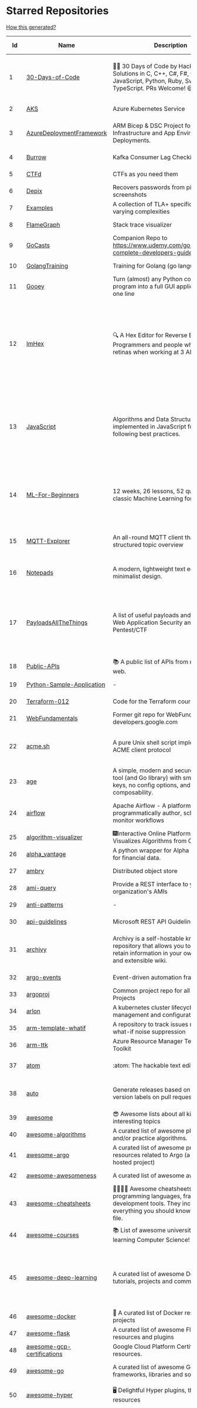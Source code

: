 # Starred Repositories  
[How this generated?](../master/USAGE.md)  
  
| Id 			| Name			| Description | Star Counts | Topics/Tags   | Last Updated 	|  
| ----------- | ----------- 	| ----------- | ----------- | ----------- 	| -----------   |  
|1|[30-Days-of-Code](https://github.com/xeoneux/30-Days-of-Code.git)|👨‍💻 30 Days of Code by HackerRank Solutions in C, C++, C#, F#, Go, Java, JavaScript, Python, Ruby, Swift & TypeScript. PRs Welcome! 😄|781|hackerrank, java, swift, python, csharp, fsharp, cplusplus, solutions, 30, days, of, code, typescript, go, ruby, kotlin, javascript, c|17-8-2022|  
|2|[AKS](https://github.com/Azure/AKS.git)|Azure Kubernetes Service|1628||23-11-2022|  
|3|[AzureDeploymentFramework](https://github.com/brwilkinson/AzureDeploymentFramework.git)|ARM Bicep & DSC Project for Azure Infrastructure and App Environment Deployments.|82|bicep, powershell, arm-templates, desiredstateconfiguration, azure|12-9-2022|  
|4|[Burrow](https://github.com/linkedin/Burrow.git)|Kafka Consumer Lag Checking|3373||25-9-2022|  
|5|[CTFd](https://github.com/CTFd/CTFd.git)|CTFs as you need them|4330|ctf, security, education, flask, ctfd||  
|6|[Depix](https://github.com/beurtschipper/Depix.git)|Recovers passwords from pixelized screenshots|22968||16-6-2022|  
|7|[Examples](https://github.com/tlaplus/Examples.git)|A collection of TLA+ specifications of varying complexities|988||16-11-2022|  
|8|[FlameGraph](https://github.com/brendangregg/FlameGraph.git)|Stack trace visualizer|13921||18-9-2022|  
|9|[GoCasts](https://github.com/StephenGrider/GoCasts.git)|Companion Repo to https://www.udemy.com/go-the-complete-developers-guide/|1825||25-8-2017|  
|10|[GolangTraining](https://github.com/GoesToEleven/GolangTraining.git)|Training for Golang (go language)|8607||4-12-2018|  
|11|[Gooey](https://github.com/chriskiehl/Gooey.git)|Turn (almost) any Python command line program into a full GUI application with one line|16917||8-5-2022|  
|12|[ImHex](https://github.com/WerWolv/ImHex.git)|🔍 A Hex Editor for Reverse Engineers, Programmers and people who value their retinas when working at 3 AM.|22623|hex-editor, reverse-engineering, ips, dear-imgui, disassembler, analyzer, mathematical-evaluator, pattern-language, dark-mode, hacktoberfest, forensics, multi-platform, binary-analysis, c-plus-plus, static-analysis, windows, cybersecurity, hacking, preprocessor|25-11-2022|  
|13|[JavaScript](https://github.com/TheAlgorithms/JavaScript.git)|Algorithms and Data Structures implemented in JavaScript for beginners, following best practices.|23801|algorithm, algorithm-challenges, data-structures, cryptography, cipher, search, sort, sorting-algorithms, mathematics, conversions, hacktoberfest, javascript, algorithms-implemented, algorithms|13-11-2022|  
|14|[ML-For-Beginners](https://github.com/microsoft/ML-For-Beginners.git)|12 weeks, 26 lessons, 52 quizzes, classic Machine Learning for all|42921|ml, data-science, machine-learning, machine-learning-algorithms, machinelearning, python, machinelearning-python, scikit-learn, scikit-learn-python, r, education|27-9-2022|  
|15|[MQTT-Explorer](https://github.com/thomasnordquist/MQTT-Explorer.git)|An all-round MQTT client that provides a structured topic overview|2060|mqtt, mqtt-explorer, homeautomation, mqtt-client, mqtt-smarthome, mqtt-tool|27-2-2022|  
|16|[Notepads](https://github.com/0x7c13/Notepads.git)|A modern, lightweight text editor with a minimalist design.|6889|fluent, notepad, texteditor, uwp, markdown, diff-viewer, windows, app|7-6-2022|  
|17|[PayloadsAllTheThings](https://github.com/swisskyrepo/PayloadsAllTheThings.git)|A list of useful payloads and bypass for Web Application Security and Pentest/CTF|43197|pentest, payload, bypass, web-application, hacking, vulnerability, bounty, methodology, privilege-escalation, penetration-testing, cheatsheet, security, enumeration, bugbounty, redteam, payloads, hacktoberfest|26-11-2022|  
|18|[Public-APIs](https://github.com/n0shake/Public-APIs.git)|📚 A public list of APIs from round the web.|19167||24-11-2022|  
|19|[Python-Sample-Application](https://github.com/uber/Python-Sample-Application.git)|-|362||9-3-2015|  
|20|[Terraform-012](https://github.com/addamstj/Terraform-012.git)|Code for the Terraform course|75||6-7-2020|  
|21|[WebFundamentals](https://github.com/google/WebFundamentals.git)|Former git repo for WebFundamentals on developers.google.com|13593||10-8-2022|  
|22|[acme.sh](https://github.com/acmesh-official/acme.sh.git)|A pure Unix shell script implementing ACME client protocol|29381|acme, acme-protocol, letsencrypt, certbot, shell, ash, bash, posix, posix-sh, zerossl, buypass, acme-client||  
|23|[age](https://github.com/FiloSottile/age.git)|A simple, modern and secure encryption tool (and Go library) with small explicit keys, no config options, and UNIX-style composability.|12119||28-10-2022|  
|24|[airflow](https://github.com/apache/airflow.git)|Apache Airflow - A platform to programmatically author, schedule, and monitor workflows|28269|airflow, apache, apache-airflow, python, scheduler, workflow, hacktoberfest||  
|25|[algorithm-visualizer](https://github.com/algorithm-visualizer/algorithm-visualizer.git)|:fireworks:Interactive Online Platform that Visualizes Algorithms from Code|41330|algorithm, data-structure, visualization, animation|13-4-2022|  
|26|[alpha_vantage](https://github.com/RomelTorres/alpha_vantage.git)|A python wrapper for Alpha Vantage API for financial data.|3779||14-6-2021|  
|27|[ambry](https://github.com/linkedin/ambry.git)|Distributed object store|1566||22-11-2022|  
|28|[ami-query](https://github.com/intuit/ami-query.git)|Provide a REST interface to your organization's AMIs|39|||  
|29|[anti-patterns](https://github.com/tonybaloney/anti-patterns.git)|-|114||15-7-2022|  
|30|[api-guidelines](https://github.com/microsoft/api-guidelines.git)|Microsoft REST API Guidelines|20346|api, guidelines, rest-api, styleguide|16-11-2022|  
|31|[archivy](https://github.com/archivy/archivy.git)|Archivy is a self-hostable knowledge repository that allows you to learn and retain information in your own personal and extensible wiki.|2936|elasticsearch, knowledge, productivity, python, knowledge-base, note-taking, digital-brain, cli, hacktoberfest|8-9-2022|  
|32|[argo-events](https://github.com/argoproj/argo-events.git)|Event-driven automation framework|1745||26-11-2022|  
|33|[argoproj](https://github.com/argoproj/argoproj.git)|Common project repo for all Argo Projects|364||26-11-2022|  
|34|[arlon](https://github.com/arlonproj/arlon.git)|A kubernetes cluster lifecycle management and configuration tool|103|kubernetes, k8s, gitops|25-11-2022|  
|35|[arm-template-whatif](https://github.com/Azure/arm-template-whatif.git)|A repository to track issues related to what-if noise suppression|65||2-8-2022|  
|36|[arm-ttk](https://github.com/Azure/arm-ttk.git)|Azure Resource Manager Template Toolkit|353||21-11-2022|  
|37|[atom](https://github.com/atom/atom.git)|:atom: The hackable text editor|58741|atom, editor, javascript, electron, windows, linux, macos|22-11-2022|  
|38|[auto](https://github.com/intuit/auto.git)|Generate releases based on semantic version labels on pull requests.|1867|release, auto-release, github, slack, jira, releases, publishing, hack, hacktoberfest|13-9-2022|  
|39|[awesome](https://github.com/sindresorhus/awesome.git)|😎 Awesome lists about all kinds of interesting topics|227593|awesome, awesome-list, unicorns, lists, resources|20-11-2022|  
|40|[awesome-algorithms](https://github.com/tayllan/awesome-algorithms.git)|A curated list of awesome places to learn and/or practice algorithms.|12717|||  
|41|[awesome-argo](https://github.com/terrytangyuan/awesome-argo.git)|A curated list of awesome projects and resources related to Argo (a CNCF hosted project)|1042||16-11-2022|  
|42|[awesome-awesomeness](https://github.com/bayandin/awesome-awesomeness.git)|A curated list of awesome awesomeness|29550||24-3-2022|  
|43|[awesome-cheatsheets](https://github.com/LeCoupa/awesome-cheatsheets.git)|👩‍💻👨‍💻 Awesome cheatsheets for popular programming languages, frameworks and development tools. They include everything you should know in one single file.|31408||28-8-2022|  
|44|[awesome-courses](https://github.com/prakhar1989/awesome-courses.git)|:books: List of awesome university courses for learning Computer Science!|44093|computer-science, courses, awesome-list, awesome|12-11-2022|  
|45|[awesome-deep-learning](https://github.com/ChristosChristofidis/awesome-deep-learning.git)|A curated list of awesome Deep Learning tutorials, projects and communities.|19819|deep-learning, neural-network, machine-learning, awesome, awesome-list, recurrent-networks, deep-networks, deep-learning-tutorial, face-images|14-11-2022|  
|46|[awesome-docker](https://github.com/veggiemonk/awesome-docker.git)|:whale: A curated list of Docker resources and projects|23485||25-11-2022|  
|47|[awesome-flask](https://github.com/humiaozuzu/awesome-flask.git)|A curated list of awesome Flask resources and plugins|10994||17-9-2019|  
|48|[awesome-gcp-certifications](https://github.com/sathishvj/awesome-gcp-certifications.git)|Google Cloud Platform Certification resources.|2961|google-cloud-platform, certification, gcp, cloud||  
|49|[awesome-go](https://github.com/avelino/awesome-go.git)|A curated list of awesome Go frameworks, libraries and software|91647|golang, golang-library, go, awesome, awesome-list, hacktoberfest|25-11-2022|  
|50|[awesome-hyper](https://github.com/bnb/awesome-hyper.git)|🖥 Delightful Hyper plugins, themes, and resources|10111|hyper, hyperterm, zeit, terminal, awesome, awesome-list|13-7-2021|  
|51|[awesome-interview-questions](https://github.com/DopplerHQ/awesome-interview-questions.git)|:octocat: A curated awesome list of lists of interview questions. Feel free to contribute! :mortar_board: |51496|awesome-list, awesomeness, interview-questions, interviewing, interview-practice, ruby, javascript, awesome, list, python-interview-questions, rails-interview, javascript-interview-questions, angularjs-interview-questions, android-interview-questions|16-11-2021|  
|52|[awesome-kubernetes](https://github.com/nubenetes/awesome-kubernetes.git)|A curated list of awesome references collected since 2018.|363|kubernetes, cloud, awesome-list, aws, azure, gcp, devops, devops-tools, docker, containers|6-11-2022|  
|53|[awesome-macOS](https://github.com/iCHAIT/awesome-macOS.git)|  A curated list of awesome applications, softwares, tools and shiny things for macOS.|13622|macos, mac, awesome-list, apple, awesome-lists, awesome, list||  
|54|[awesome-machine-learning](https://github.com/josephmisiti/awesome-machine-learning.git)|A curated list of awesome Machine Learning frameworks, libraries and software.|56809||23-11-2022|  
|55|[awesome-macos-command-line](https://github.com/herrbischoff/awesome-macos-command-line.git)|Use your macOS terminal shell to do awesome things.|26633|macos, macosx, shell, terminal, awesome-list, awesome, list|2-9-2021|  
|56|[awesome-microservices](https://github.com/mfornos/awesome-microservices.git)|A curated list of Microservice Architecture related principles and technologies.|11608||1-9-2022|  
|57|[awesome-pentest](https://github.com/enaqx/awesome-pentest.git)|A collection of awesome penetration testing resources, tools and other shiny things|17316|awesome, awesome-list|25-8-2022|  
|58|[awesome-python](https://github.com/vinta/awesome-python.git)|A curated list of awesome Python frameworks, libraries, software and resources|147996|awesome, python, collections, python-library, python-framework, python-resources||  
|59|[awesome-python-applications](https://github.com/mahmoud/awesome-python-applications.git)|💿 Free software that works great, and also happens to be open-source Python. |14092|python, application, video, audio, graphics, gui, productivity, education, science, game|10-7-2022|  
|60|[awesome-readme](https://github.com/matiassingers/awesome-readme.git)|A curated list of awesome READMEs|13362|awesome-list, awesome, list, readme||  
|61|[awesome-selfhosted](https://github.com/awesome-selfhosted/awesome-selfhosted.git)|A list of Free Software network services and web applications which can be hosted on your own servers|109601|selfhosted, awesome, awesome-list, privacy, hosting, cloud, self-hosted|24-11-2022|  
|62|[awesome-shell](https://github.com/alebcay/awesome-shell.git)|A curated list of awesome command-line frameworks, toolkits, guides and gizmos. Inspired by awesome-php.|25606|awesome-list, awesome, list, zsh, fish, bash, cli, shell|27-4-2022|  
|63|[awesome-sre](https://github.com/dastergon/awesome-sre.git)|A curated list of Site Reliability and Production Engineering resources.|9234|site-reliability-engineering, production, availability, monitoring, post-mortem, reliability-engineering, capacity-planning, service-level-agreement, scalability, reliability, alerting, on-call, site-reliability, postmortem, incident-response, sre, awesome, awesome-list, devops, list|8-10-2022|  
|64|[awesome-sysadmin](https://github.com/awesome-foss/awesome-sysadmin.git)|A curated list of amazingly awesome open source sysadmin resources.|15803||13-11-2022|  
|65|[awesome-vscode](https://github.com/viatsko/awesome-vscode.git)|🎨 A curated list of delightful VS Code packages and resources.|21478|visual-studio, vscode, vscode-theme, vscode-extension, awesome, awesome-list, list, visualstudio, visual-studio-code, visual-studio-code-extension, visual-studio-code-theme||  
|66|[aws-cdk](https://github.com/aws/aws-cdk.git)|The AWS Cloud Development Kit is a framework for defining cloud infrastructure in code|9534|aws, infrastructure-as-code, typescript, cloud-infrastructure|26-11-2022|  
|67|[aws-cli](https://github.com/aws/aws-cli.git)|Universal Command Line Interface for Amazon Web Services|13145|aws, cloud, aws-cli, cloud-management||  
|68|[aws-cloudformation-user-guide](https://github.com/awsdocs/aws-cloudformation-user-guide.git)|The open source version of the AWS CloudFormation User Guide|683||12-9-2022|  
|69|[aws-eks-kubernetes-masterclass](https://github.com/stacksimplify/aws-eks-kubernetes-masterclass.git)|AWS EKS Kubernetes - Masterclass   DevOps, Microservices|650|kubernetes, kubernetes-pods, kubernetes-deployment, kubernetes-services, kubernetes-secrets, aws-eks, aws-eks-cluster, aws-ebs, aws-rds, aws-alb, aws-alb-ingress-controller, aws-fargate, aws-codebuild, aws-codecommit, aws-codepipeline, fluentd, aws-cloudwatch, docker, yaml|3-3-2022|  
|70|[aws-load-balancer-controller](https://github.com/kubernetes-sigs/aws-load-balancer-controller.git)|A Kubernetes controller for Elastic Load Balancers|3130||24-11-2022|  
|71|[azkaban](https://github.com/azkaban/azkaban.git)|Azkaban workflow manager.|4167||24-11-2022|  
|72|[azure-cli](https://github.com/Azure/azure-cli.git)|Azure Command-Line Interface|3319|azure, azure-cli, cloud|25-11-2022|  
|73|[azure-docs-bicep-samples](https://github.com/Azure/azure-docs-bicep-samples.git)|-|39||1-11-2022|  
|74|[azure-functions-host](https://github.com/Azure/azure-functions-host.git)|The host/runtime that powers Azure Functions|1774||24-11-2022|  
|75|[azure-powershell](https://github.com/Azure/azure-powershell.git)|Microsoft Azure PowerShell|3370||26-11-2022|  
|76|[azure-quickstart-templates](https://github.com/Azure/azure-quickstart-templates.git)|Azure Quickstart Templates|12329|azure, templates, arm, bicep, bicep-templates, arm-templates|17-11-2022|  
|77|[azure-rest-api-specs](https://github.com/Azure/azure-rest-api-specs.git)|The source for REST API specifications for Microsoft Azure.|1885|azure, swagger, openapi, rest, cloud||  
|78|[azure-sdk-for-python](https://github.com/Azure/azure-sdk-for-python.git)|This repository is for active development of the Azure SDK for Python. For consumers of the SDK we recommend visiting our public developer docs at https://docs.microsoft.com/python/azure/ or our versioned developer docs at https://azure.github.io/azure-sdk-for-python. |3314|python, azure, azure-sdk, hacktoberfest|25-11-2022|  
|79|[azure4everyone-samples](https://github.com/MarczakIO/azure4everyone-samples.git)|-|199||12-2-2022|  
|80|[backstage](https://github.com/backstage/backstage.git)|Backstage is an open platform for building developer portals|19402|infrastructure, dx, developer-experience, developer-portal, service-catalog, microservices, cncf, backstage, hacktoberfest|25-11-2022|  
|81|[behave](https://github.com/behave/behave.git)|BDD, Python style.|2729||23-11-2022|  
|82|[benten](https://github.com/intuit/benten.git)|Chatbot Development Framework (with Slack integration for Jira and Jenkins)|131||31-3-2021|  
|83|[bicep](https://github.com/Azure/bicep.git)|Bicep is a declarative language for describing and deploying Azure resources|2605||23-11-2022|  
|84|[bitcoin](https://github.com/bitcoin/bitcoin.git)|Bitcoin Core integration/staging tree|67123|bitcoin, c-plus-plus, p2p, cryptocurrency, cryptography|25-11-2022|  
|85|[black](https://github.com/psf/black.git)|The uncompromising Python code formatter|30297||21-11-2022|  
|86|[blackfriday](https://github.com/russross/blackfriday.git)|Blackfriday: a markdown processor for Go|5044||27-10-2020|  
|87|[blockly](https://github.com/google/blockly.git)|The web-based visual programming editor.|10782||25-11-2022|  
|88|[bokeh](https://github.com/bokeh/bokeh.git)|Interactive Data Visualization in the browser, from  Python|16933|bokeh, python, interactive-plots, javascript, visualization, plotting, plots, data-visualisation, notebooks, jupyter, visualisation, numfocus||  
|89|[boto3](https://github.com/boto/boto3.git)|AWS SDK for Python|7726|python, aws, cloud, cloud-management, aws-sdk||  
|90|[boulder](https://github.com/letsencrypt/boulder.git)|An ACME-based certificate authority, written in Go. |4473|boulder, go, acme, certificate-authority, tls, lets-encrypt, ca, pki, rfc8555|21-11-2022|  
|91|[brooklin](https://github.com/linkedin/brooklin.git)|An extensible distributed system for reliable nearline data streaming at scale|801|distributed-systems, data-streaming, scalability, kafka-mirror-maker, kafka, change-data-capture, java, linkedin||  
|92|[brotli](https://github.com/google/brotli.git)|Brotli compression format|11657|||  
|93|[build-your-own-x](https://github.com/codecrafters-io/build-your-own-x.git)|Master programming by recreating your favorite technologies from scratch.|175096|programming, tutorials, tutorial-code, tutorial-exercises, free, awesome-list|26-11-2022|  
|94|[caddy](https://github.com/caddyserver/caddy.git)|Fast and extensible multi-platform HTTP/1-2-3 web server with automatic HTTPS|44475|go, web-server, caddyfile, http, http-server, reverse-proxy, https, tls, automatic-https, privacy, security, acme, caddy, golang, http3, hacktoberfest|24-11-2022|  
|95|[cdnjs](https://github.com/cdnjs/cdnjs.git)|🤖 CDN assets - The #1 free and open source CDN built to make life easier for developers.|9700|cdn, javascript, css, library, web, front-end, foss, opensource, js, font, framework, webdev, fast, speed, http2, spdy, cdnjs|26-11-2022|  
|96|[celery](https://github.com/celery/celery.git)|Distributed Task Queue (development branch)|20493|python, task-manager, task-scheduler, task-runner, queue-workers, queued-jobs, queue-tasks, amqp, redis, sqs, sqs-queue, python3, python-library, redis-queue|22-11-2022|  
|97|[cfssl](https://github.com/cloudflare/cfssl.git)|CFSSL: Cloudflare's PKI and TLS toolkit|7428||23-11-2022|  
|98|[chalice](https://github.com/aws/chalice.git)|Python Serverless Microframework for AWS|9322|python, aws, aws-lambda, cloud, serverless, serverless-framework, aws-apigateway, lambda, python3, python27|1-9-2022|  
|99|[chaosmonkey](https://github.com/Netflix/chaosmonkey.git)|Chaos Monkey is a resiliency tool that helps applications tolerate random instance failures.|12955||30-10-2020|  
|100|[cheat.sh](https://github.com/chubin/cheat.sh.git)|the only cheat sheet you need|32650|cheatsheet, curl, terminal, command-line, cli, examples, documentation, help, tldr, hacktoberfest2021|18-4-2022|  
|101|[checkov](https://github.com/bridgecrewio/checkov.git)|Prevent cloud misconfigurations and find vulnerabilities during build-time in infrastructure as code, container images and open source packages with Checkov by Bridgecrew.|4946|terraform, static-analysis, aws, gcp, azure, aws-security, azure-security, gcp-security, cloudformation, scans, compliance, kubernetes, kubernetes-security, devsecops, policy-as-code, infrastructure-as-code, devops, terraform-security, hacktoberfest, bicep|26-11-2022|  
|102|[chef](https://github.com/chef/chef.git)|Chef Infra, a powerful automation platform that transforms infrastructure into code automating how infrastructure is configured, deployed and managed across any environment, at any scale|7061||22-11-2022|  
|103|[cilium](https://github.com/cilium/cilium.git)|eBPF-based Networking, Security, and Observability|13621||26-11-2022|  
|104|[cli](https://github.com/cli/cli.git)|GitHub’s official command line tool|30559|github-api-v4, cli, git, golang|23-11-2022|  
|105|[cli-spinners](https://github.com/sindresorhus/cli-spinners.git)|Spinners for use in the terminal|2069||24-7-2022|  
|106|[cli53](https://github.com/barnybug/cli53.git)|Command line tool for Amazon Route 53|1827||8-4-2022|  
|107|[click](https://github.com/pallets/click.git)|Python composable command line interface toolkit|13211||1-11-2022|  
|108|[cloud-custodian](https://github.com/cloud-custodian/cloud-custodian.git)|Rules engine for cloud security, cost optimization, and governance, DSL in yaml for policies to query, filter, and take actions on resources|4535|aws, compliance, cloud, rules-engine, cloud-computing, management, serverless, lambda, gcp, azure|23-11-2022|  
|109|[codesearch](https://github.com/google/codesearch.git)|Fast, indexed regexp search over large file trees|3205||29-3-2020|  
|110|[computer-science](https://github.com/ossu/computer-science.git)|:mortar_board: Path to a free self-taught education in Computer Science!|128454|computer-science, awesome-list, courses, curriculum||  
|111|[core](https://github.com/home-assistant/core.git)|:house_with_garden: Open source home automation that puts local control and privacy first.|56262|python, home-automation, iot, internet-of-things, mqtt, raspberry-pi, asyncio, hacktoberfest|26-11-2022|  
|112|[coredns](https://github.com/coredns/coredns.git)|CoreDNS is a DNS server that chains plugins|10000||21-11-2022|  
|113|[coreutils](https://github.com/uutils/coreutils.git)|Cross-platform Rust rewrite of the GNU coreutils|12840||26-11-2022|  
|114|[crouton](https://github.com/dnschneid/crouton.git)|Chromium OS Universal Chroot Environment|8224|chroot, shell, crouton, minecraft, ubuntu, debian, kali, linux, chromeos|17-11-2022|  
|115|[curl](https://github.com/curl/curl.git)|A command line tool and library for transferring data with URL syntax, supporting DICT, FILE, FTP, FTPS, GOPHER, GOPHERS, HTTP, HTTPS, IMAP, IMAPS, LDAP, LDAPS, MQTT, POP3, POP3S, RTMP, RTMPS, RTSP, SCP, SFTP, SMB, SMBS, SMTP, SMTPS, TELNET and TFTP. libcurl offers a myriad of powerful features|27546|http, https, ftp, user-agent, client, library, curl, libcurl, c, transfer-data, ldap, mqtt, sftp, scp, imaps, gopher, pop3, transferring-data, hacktoberfest|26-11-2022|  
|116|[dailybot](https://github.com/sapumar/dailybot.git)|Simple telegram bot to remind about the daily stand up|8||23-12-2021|  
|117|[dashboard](https://github.com/kubernetes/dashboard.git)|General-purpose web UI for Kubernetes clusters|11904||25-11-2022|  
|118|[datamodel-code-generator](https://github.com/koxudaxi/datamodel-code-generator.git)|Pydantic model generator for easy conversion of JSON, OpenAPI, JSON Schema, and YAML data sources.|1281||23-11-2022|  
|119|[deepdiff](https://github.com/seperman/deepdiff.git)|DeepDiff: Deep Difference and search of any Python object/data. DeepHash: Hash of any object based on its contents. Delta: Use deltas to reconstruct objects by adding deltas together.|1526|python, tree, deep-search, repetition, difference, comparison, report-repetition, nested, recursive, diff, delta, distance, distance-calculation, deepdiff, deephash, hash, hashing, reconstruction|18-10-2022|  
|120|[design-patterns-for-humans](https://github.com/kamranahmedse/design-patterns-for-humans.git)|An ultra-simplified explanation to design patterns|35474|design-patterns, architecture, software-engineering, engineering, principles, computer-science|27-8-2022|  
|121|[developer-roadmap](https://github.com/kamranahmedse/developer-roadmap.git)|Interactive roadmaps, guides and other educational content to help developers grow in their careers.|219420|computer-science, roadmap, developer-roadmap, frontend-roadmap, devops-roadmap, backend-roadmap, react-roadmap, angular-roadmap, python-roadmap, go-roadmap, java-roadmap, dba-roadmap, vue-roadmap, blockchain-roadmap, javascript-roadmap, nodejs-roadmap, qa-roadmap, software-architect-roadmap|23-11-2022|  
|122|[devops-exercises](https://github.com/bregman-arie/devops-exercises.git)|Linux, Jenkins, AWS, SRE, Prometheus, Docker, Python, Ansible, Git, Kubernetes, Terraform, OpenStack, SQL, NoSQL, Azure, GCP, DNS, Elastic, Network, Virtualization. DevOps Interview Questions|33872||23-11-2022|  
|123|[discourse](https://github.com/discourse/discourse.git)|A platform for community discussion. Free, open, simple.|36887|discourse, javascript, rails, ruby, ember, forum, postgresql|26-11-2022|  
|124|[dive](https://github.com/wagoodman/dive.git)|A tool for exploring each layer in a docker image|34632||2-7-2021|  
|125|[dns](https://github.com/miekg/dns.git)|DNS library in Go|6619|dnssec, go, dns-library, dns|12-11-2022|  
|126|[dnscontrol](https://github.com/StackExchange/dnscontrol.git)|Synchronize your DNS to multiple providers from a simple DSL|2401|go, dns, infrastructure-as-code, dnscontrol, workflow||  
|127|[dnsperf](https://github.com/cobblau/dnsperf.git)|A DNS performance tool.|203||14-10-2017|  
|128|[docker-cheat-sheet](https://github.com/wsargent/docker-cheat-sheet.git)|Docker Cheat Sheet|21226||23-6-2022|  
|129|[docker-development-youtube-series](https://github.com/marcel-dempers/docker-development-youtube-series.git)|-|3652||14-11-2022|  
|130|[docker_practice](https://github.com/yeasy/docker_practice.git)|Learn and understand Docker&Container technologies, with real DevOps practice!|21467||12-11-2022|  
|131|[dockerfiles](https://github.com/jessfraz/dockerfiles.git)|Various Dockerfiles I use on the desktop and on servers.|12867|dockerfiles, bash, docker, dockerfile, linux, shell, containers|27-3-2021|  
|132|[doitlive](https://github.com/sloria/doitlive.git)|Because sometimes you need to do it live|3215|command-line, presentations, python, live-coding, cli, click, bash, zsh, ipython, script, hacktoberfest||  
|133|[drawio](https://github.com/jgraph/drawio.git)|draw.io is a JavaScript, client-side editor for general diagramming and whiteboarding|32154|diagram, javascript, whiteboard|22-11-2022|  
|134|[driftctl](https://github.com/snyk/driftctl.git)|Detect, track and alert on infrastructure drift|2037|infrastructure-drift, iac, terraform, aws, drift, infrastructure-as-code, hacktoberfest|18-11-2022|  
|135|[duf](https://github.com/muesli/duf.git)|Disk Usage/Free Utility - a better 'df' alternative|10167|hacktoberfest, disk-space, disk-usage, df, linux, macos, freebsd, openbsd, windows, user-friendly, cli, terminal, filesystem, tui|8-11-2022|  
|136|[eBPF-Package-Repository](https://github.com/l3af-project/eBPF-Package-Repository.git)|eBPF Programs|19||16-6-2022|  
|137|[echarts](https://github.com/apache/echarts.git)|Apache ECharts is a powerful, interactive charting and data visualization library for browser|53448|echarts, data-visualization, charts, charting-library, visualization, apache, data-viz, canvas, svg|25-11-2022|  
|138|[ecs-refarch-service-discovery](https://github.com/awslabs/ecs-refarch-service-discovery.git)|An EC2 Container Service Reference Architecture for providing Service Discovery to containers using CloudWatch Events, Lambda and Route 53 private hosted zones. |441|||  
|139|[eks-anywhere](https://github.com/aws/eks-anywhere.git)|Run Amazon EKS on your own infrastructure 🚀|1666|kubernetes, aws, k8s, kubernetes-cluster, kubernetes-deployment, eks, vmware, docker, baremetal, baremetal-provisioning, tinkerbell|24-11-2022|  
|140|[elasticsearch](https://github.com/elastic/elasticsearch.git)|Free and Open, Distributed, RESTful Search Engine|61966||25-11-2022|  
|141|[emissary](https://github.com/emissary-ingress/emissary.git)|open source Kubernetes-native API gateway for microservices built on the Envoy Proxy|3952||19-11-2022|  
|142|[eng-practices](https://github.com/google/eng-practices.git)|Google's Engineering Practices documentation|18919|||  
|143|[engineering-blogs](https://github.com/kilimchoi/engineering-blogs.git)|A curated list of engineering blogs|22453|engineering-blogs, tech, programming-blogs, software-development, lists|28-10-2022|  
|144|[eruda](https://github.com/liriliri/eruda.git)|Console for mobile browsers|13165|console, mobile, debugger, developer-tools, eruda|26-11-2022|  
|145|[etcd](https://github.com/etcd-io/etcd.git)|Distributed reliable key-value store for the most critical data of a distributed system|41933||26-11-2022|  
|146|[every-programmer-should-know](https://github.com/mtdvio/every-programmer-should-know.git)|A collection of (mostly) technical things every software developer should know about|64217|cc-by, computer-science, educational, novice, collection|23-11-2022|  
|147|[ewd998](https://github.com/tlaplus-workshops/ewd998.git)|Distributed termination detection on a ring, due to Shmuel Safra:|30|termination, detection, distsys, tlaplus, specs, model-checking, theorem-proving, refinement, safety, liveness||  
|148|[face_recognition](https://github.com/ageitgey/face_recognition.git)|The world's simplest facial recognition api for Python and the command line|46584||10-6-2022|  
|149|[faker](https://github.com/joke2k/faker.git)|Faker is a Python package that generates fake data for you.|15095|python, fake, testing, dataset, fake-data, test-data, test-data-generator|22-11-2022|  
|150|[falcon](https://github.com/falconry/falcon.git)|The no-magic web data plane API and microservices framework for Python developers, with a focus on reliability, correctness, and performance at scale.|8955|python, framework, rest, microservices, web, api, http, wsgi, asgi, api-rest, hacktoberfest-accepted, hacktoberfest2022, hacktoberfest||  
|151|[fastapi](https://github.com/tiangolo/fastapi.git)|FastAPI framework, high performance, easy to learn, fast to code, ready for production|51889|python, json, swagger-ui, redoc, starlette, openapi, api, openapi3, framework, async, asyncio, uvicorn, python3, python-types, pydantic, json-schema, fastapi, swagger, rest, web|25-11-2022|  
|152|[fasthttp](https://github.com/valyala/fasthttp.git)|Fast HTTP package for Go. Tuned for high performance. Zero memory allocations in hot paths. Up to 10x faster than net/http|18726|||  
|153|[fd](https://github.com/sharkdp/fd.git)|A simple, fast and user-friendly alternative to 'find'|25420|command-line, tool, filesystem, search, regex, rust, cli, terminal, hacktoberfest|21-11-2022|  
|154|[first-contributions](https://github.com/firstcontributions/first-contributions.git)|🚀✨ Help beginners to contribute to open source projects|30222|open-source, tutorial, contribution, community, tutorials, beginner, beginner-friendly, contributions, contributions-welcome, good-first-issue, help-wanted|26-11-2022|  
|155|[flamethrower](https://github.com/DNS-OARC/flamethrower.git)|a DNS performance and functional testing utility supporting UDP, TCP, DoT and DoH (by @ns1labs)|263||5-7-2022|  
|156|[flasgger](https://github.com/flasgger/flasgger.git)|Easy OpenAPI specs and Swagger UI for your Flask API|3119||21-1-2022|  
|157|[flask](https://github.com/pallets/flask.git)|The Python micro framework for building web applications.|61185|python, flask, wsgi, web-framework, werkzeug, jinja, pallets|25-11-2022|  
|158|[flask-celery-example](https://github.com/miguelgrinberg/flask-celery-example.git)|This repository contains the example code for my blog article Using Celery with Flask.|1109|||  
|159|[flask-swagger-ui](https://github.com/sveint/flask-swagger-ui.git)|Swagger UI blueprint for flask|152||24-5-2022|  
|160|[flower](https://github.com/mher/flower.git)|Real-time monitor and web admin for Celery distributed task queue|5458||14-11-2022|  
|161|[forcediphttpsadapter](https://github.com/Roadmaster/forcediphttpsadapter.git)|A requests TransportAdapter allowing to force a specific IP for HTTPS connections.|43|||  
|162|[free-for-dev](https://github.com/ripienaar/free-for-dev.git)|A list of SaaS, PaaS and IaaS offerings that have free tiers of interest to devops and infradev|62471|free-for-developers, awesome-list|25-11-2022|  
|163|[free-programming-books](https://github.com/EbookFoundation/free-programming-books.git)|:books: Freely available programming books|256861||24-11-2022|  
|164|[frp](https://github.com/fatedier/frp.git)|A fast reverse proxy to help you expose a local server behind a NAT or firewall to the internet.|62190|proxy, reverse-proxy, tunnel, nat, go, firewall, frp, expose, http-proxy|31-10-2022|  
|165|[fucking-algorithm](https://github.com/labuladong/fucking-algorithm.git)|刷算法全靠套路，认准 labuladong 就够了！English version supported! Crack LeetCode, not only how, but also why. |112182|leetcode, algorithms, interview-questions, data-structures, kmp, dynamic-programming, computer-science, dynamic-programming-algorithm|26-11-2022|  
|166|[gin](https://github.com/gin-gonic/gin.git)|Gin is a HTTP web framework written in Go (Golang). It features a Martini-like API with much better performance -- up to 40 times faster. If you need smashing performance, get yourself some Gin.|64650||23-11-2022|  
|167|[gitbook](https://github.com/GitbookIO/gitbook.git)|📝 Modern documentation format and toolchain using Git and Markdown|25208||27-12-2018|  
|168|[github-cheat-sheet](https://github.com/tiimgreen/github-cheat-sheet.git)|A list of cool features of Git and GitHub.|38223|awesome, awesome-list, list, github, git|28-5-2022|  
|169|[github-readme-stats](https://github.com/anuraghazra/github-readme-stats.git)|:zap: Dynamically generated stats for your github readmes|48354|profile-readme, dynamic, readme-generator, serverless, hacktoberfest, readme-stats|22-11-2022|  
|170|[github1s](https://github.com/conwnet/github1s.git)|One second to read GitHub code with VS Code.|21435|hacktoberfest, vscode|7-11-2022|  
|171|[gitignore](https://github.com/github/gitignore.git)|A collection of useful .gitignore templates|141184|gitignore, git|10-5-2022|  
|172|[gitops-engine](https://github.com/argoproj/gitops-engine.git)|Democratizing GitOps|1439||8-11-2022|  
|173|[gitui](https://github.com/extrawurst/gitui.git)|Blazing 💥 fast terminal-ui for git written in rust 🦀|11490|rust, tui, terminal, git, command-line-tool, command-line-interface, async, hacktoberfest, bash|25-11-2022|  
|174|[glb-director](https://github.com/github/glb-director.git)|GitHub Load Balancer Director and supporting tooling.|2214||22-11-2022|  
|175|[gloo](https://github.com/solo-io/gloo.git)|The Feature-rich, Kubernetes-native, Next-Generation API Gateway Built on Envoy|3618|gloo, envoy, api-gateway, serverless, api-management, kubernetes, kubernetes-ingress-controller, microservices, hybrid-apps, legacy-apps, grpc, cloud-native, envoy-proxy|23-11-2022|  
|176|[go-github](https://github.com/google/go-github.git)|Go library for accessing the GitHub v3 API|8966|go, github-api, github, golang, hacktoberfest|25-11-2022|  
|177|[go-metrics](https://github.com/rcrowley/go-metrics.git)|Go port of Coda Hale's Metrics library|3315||27-12-2020|  
|178|[go-restful](https://github.com/emicklei/go-restful.git)|package for building REST-style Web Services using Go|4648||19-11-2022|  
|179|[go-spew](https://github.com/davecgh/go-spew.git)|Implements a deep pretty printer for Go data structures to aid in debugging|5383||30-8-2018|  
|180|[goaccess](https://github.com/allinurl/goaccess.git)|GoAccess is a real-time web log analyzer and interactive viewer that runs in a terminal in *nix systems or through your browser.|15452||24-11-2022|  
|181|[gobgp](https://github.com/osrg/gobgp.git)|BGP implemented in the Go Programming Language|3058|||  
|182|[gods](https://github.com/emirpasic/gods.git)|GoDS (Go Data Structures) - Sets, Lists, Stacks, Maps, Trees, Queues, and much more|12867|go, golang, data-structure, map, tree, set, list, stack, iterator, enumerable, sort, avl-tree, red-black-tree, b-tree, binary-heap, queue||  
|183|[golang-web-dev](https://github.com/GoesToEleven/golang-web-dev.git)|-|3106||13-12-2019|  
|184|[goldmark](https://github.com/yuin/goldmark.git)|:trophy: A markdown parser written in Go. Easy to extend, standard(CommonMark) compliant, well structured.|2427|markdown, commonmark, golang, go|12-11-2022|  
|185|[google-cloud-python](https://github.com/googleapis/google-cloud-python.git)|Google Cloud Client Library for Python|4038|||  
|186|[google-maps-services-python](https://github.com/googlemaps/google-maps-services-python.git)|Python client library for Google Maps API Web Services|3732||22-11-2022|  
|187|[googlesre](https://github.com/google/googlesre.git)|-|88||4-4-2022|  
|188|[goreleaser](https://github.com/goreleaser/goreleaser.git)|Deliver Go binaries as fast and easily as possible|10949||25-11-2022|  
|189|[gotty](https://github.com/yudai/gotty.git)|Share your terminal as a web application|17297|tty, terminal, browser, web, go, websocket, javascript, typescript||  
|190|[gotty](https://github.com/sorenisanerd/gotty.git)|Share your terminal as a web application|1662||25-11-2022|  
|191|[gping](https://github.com/orf/gping.git)|Ping, but with a graph|6841|rust, command-line, cli, ping, linux, graph, network-monitoring, shell|11-11-2022|  
|192|[grafana](https://github.com/grafana/grafana.git)|The open and composable observability and data visualization platform. Visualize metrics, logs, and traces from multiple sources like Prometheus, Loki, Elasticsearch, InfluxDB, Postgres and many more. |52526||25-11-2022|  
|193|[graphene-django](https://github.com/graphql-python/graphene-django.git)|Integrate GraphQL into your Django project.|3968|graphene, django, python, graphql, hacktoberfest|22-11-2022|  
|194|[grex](https://github.com/pemistahl/grex.git)|A command-line tool and Rust library for generating regular expressions from user-provided test cases|5734|command-line-tool, tool, regex, regexp, regex-pattern, regular-expression, regular-expressions, rust, cli, rust-cli, terminal, rust-library, rust-crate|26-11-2022|  
|195|[greykite](https://github.com/linkedin/greykite.git)|A flexible, intuitive and fast forecasting library|1637||31-8-2022|  
|196|[grumpy](https://github.com/giantswarm/grumpy.git)|Kubernetes Validation Admission Controller example|21||24-7-2020|  
|197|[guacamole-server](https://github.com/apache/guacamole-server.git)|Mirror of Apache Guacamole Server|2277|guacamole, c, network-client, java, network-server, javascript||  
|198|[halo](https://github.com/manrajgrover/halo.git)|💫 Beautiful spinners for terminal, IPython and Jupyter|2673||9-11-2020|  
|199|[haproxy](https://github.com/haproxy/haproxy.git)|HAProxy Load Balancer's development branch (mirror of git.haproxy.org)|3294|haproxy, load-balancer, reverse-proxy, proxy, http, http2, cache, fastcgi, high-availability, https, ipv6, proxy-protocol, ddos-mitigation, tls13, high-performance, caching|25-11-2022|  
|200|[helm](https://github.com/helm/helm.git)|The Kubernetes Package Manager|23212|cncf, chart, kubernetes, helm, charts||  
|201|[helmfile](https://github.com/roboll/helmfile.git)|Deploy Kubernetes Helm Charts|3948||5-6-2022|  
|202|[hey](https://github.com/rakyll/hey.git)|HTTP load generator, ApacheBench (ab) replacement|14615||23-3-2021|  
|203|[homebrew-cask](https://github.com/Homebrew/homebrew-cask.git)|🍻 A CLI workflow for the administration of macOS applications distributed as binaries|19589|homebrew, cask, hacktoberfest||  
|204|[how-web-works](https://github.com/vasanthk/how-web-works.git)|What happens behind the scenes when we type www.google.com in a browser?|11480||19-7-2022|  
|205|[howdoi](https://github.com/gleitz/howdoi.git)|instant coding answers via the command line|9768||12-11-2022|  
|206|[htmlq](https://github.com/mgdm/htmlq.git)|Like jq, but for HTML.|6214||13-10-2022|  
|207|[htop](https://github.com/htop-dev/htop.git)|htop - an interactive process viewer|4296|process, viewer, console, terminal, linux, macos, bsd, c, hacktoberfest|22-11-2022|  
|208|[http-api-design](https://github.com/interagent/http-api-design.git)|HTTP API design guide extracted from work on the Heroku Platform API|13636||18-11-2021|  
|209|[http2smugl](https://github.com/neex/http2smugl.git)|-|464||7-7-2022|  
|210|[hub](https://github.com/github/hub.git)|A command-line tool that makes git easier to use with GitHub.|22169||4-4-2022|  
|211|[hubot-slack](https://github.com/slackapi/hubot-slack.git)|Slack Developer Kit for Hubot|2282|hubot-adapter, hubot, coffeescript, slack, slack-app, bot||  
|212|[hugo](https://github.com/gohugoio/hugo.git)|The world’s fastest framework for building websites.|63898|go, hugo, static-site-generator, blog-engine, cms, content-management-system, documentation-tool, hacktoberfest|25-11-2022|  
|213|[hugo-PaperMod](https://github.com/adityatelange/hugo-PaperMod.git)| A fast, clean, responsive Hugo theme.|4906|fast, clean, mit-license, hugo-theme, high-performance, blog, portfolio, grayscale, hugo, feature-rich, well-documented, hugo-blog-theme, blog-theme, theme, papermod|12-11-2022|  
|214|[hygieia](https://github.com/hygieia/hygieia.git)|CapitalOne  DevOps Dashboard|3727|devops, dashboard, hygieia, delivery-pipeline, visualization, continuous-delivery, continuous-deployment, continuous-integration||  
|215|[hyper](https://github.com/vercel/hyper.git)|A terminal built on web technologies|39733||23-11-2022|  
|216|[interactive-coding-challenges](https://github.com/donnemartin/interactive-coding-challenges.git)|120+ interactive Python coding interview challenges (algorithms and data structures).  Includes Anki flashcards.|26566|python, algorithm, data-structure, development, programming, coding, interview, interview-questions, interview-practice, competitive-programming|5-8-2020|  
|217|[interview](https://github.com/mission-peace/interview.git)|Interview questions|10582||30-7-2018|  
|218|[interview](https://github.com/Olshansk/interview.git)|Everything you need to prepare for your technical interview|15906|interview, interview-questions, google-interview, list, guide||  
|219|[interviews](https://github.com/kdn251/interviews.git)|Everything you need to know to get the job.|58681|java, interview, interview-questions, interview-practice, interview-preparation, interview-prep, algorithm, algorithm-challenges, algorithms, algorithm-competitions, technical-coding-interview, leetcode, leetcode-solutions, leetcode-java, coding-interviews, coding-interview, coding-challenge, coding-challenges, leetcode-questions, interviews|6-6-2020|  
|220|[ipvs](https://github.com/cloudflare/ipvs.git)|Package ipvs allows you to manage Linux IPVS services and destinations|83||23-11-2021|  
|221|[ipython](https://github.com/ipython/ipython.git)|Official repository for IPython itself. Other repos in the IPython organization contain things like the website, documentation builds, etc.|15594||16-11-2022|  
|222|[iris](https://github.com/linkedin/iris.git)|Iris is a highly configurable and flexible service for paging and messaging.|706|paging, escalation, messaging, automation||  
|223|[iris](https://github.com/kataras/iris.git)|The fastest HTTP/2 Go Web Framework. New, modern, easy to learn. Fast development with Code you control. Unbeatable cost-performance ratio :leaves: :rocket:   谢谢   #golang|23254|go, performance, iris, web-framework, mvc, golang, basicauth, cors, dependency-injection, django, fastest-routes, grpc-go, http2, jwt, ngrok, sessions, versioning, websocket|25-11-2022|  
|224|[istio](https://github.com/istio/istio.git)|Connect, secure, control, and observe services.|31946|microservices, service-mesh, lyft-envoy, kubernetes, api-management, circuit-breaker, polyglot-microservices, enforce-policies, proxies, microservice, envoy, consul, nomad, request-routing, resiliency, fault-injection||  
|225|[javascript-algorithms](https://github.com/trekhleb/javascript-algorithms.git)|📝 Algorithms and data structures implemented in JavaScript with explanations and links to further readings|155721|javascript, algorithms, algorithm, javascript-algorithms, computer-science, interview, data-structures, interview-preparation||  
|226|[javascript-questions](https://github.com/lydiahallie/javascript-questions.git)|A long list of (advanced) JavaScript questions, and their explanations :sparkles:  |49891||29-8-2022|  
|227|[jellyfin](https://github.com/jellyfin/jellyfin.git)|The Free Software Media System|18451|jellyfin, csharp, dotnet, hacktoberfest||  
|228|[jira](https://github.com/go-jira/jira.git)|simple jira command line client in Go|2570||27-10-2022|  
|229|[jq](https://github.com/stedolan/jq.git)|Command-line JSON processor|23668||26-5-2022|  
|230|[json-server](https://github.com/typicode/json-server.git)|Get a full fake REST API with zero coding in less than 30 seconds (seriously)|64384||3-11-2022|  
|231|[jsonschema](https://github.com/python-jsonschema/jsonschema.git)|An implementation of the JSON Schema specification for Python|3919|json-schema, json, validation, schema, jsonschema||  
|232|[k6](https://github.com/grafana/k6.git)|A modern load testing tool, using Go and JavaScript - https://k6.io|18684|golang, load-testing, load-generator, javascript, es6, performance, go|23-11-2022|  
|233|[k8s-conformance](https://github.com/cncf/k8s-conformance.git)|🧪CNCF K8s Conformance Working Group|718|cncf, kubernetes, conformance|23-11-2022|  
|234|[kapacitor](https://github.com/influxdata/kapacitor.git)|Open source framework for processing, monitoring, and alerting on time series data|2165||21-11-2022|  
|235|[katib](https://github.com/kubeflow/katib.git)|Repository for hyperparameter tuning|1254|||  
|236|[kb](https://github.com/gnebbia/kb.git)|A minimalist command line knowledge base manager|2901|knowledge, cheatsheets, procedures, methodology, pentest-tool, knowledge-base, rtfm, notes, notes-management-system, cli, notebook|22-9-2022|  
|237|[keras-yolo2](https://github.com/experiencor/keras-yolo2.git)|Easy training on custom dataset. Various backends (MobileNet and SqueezeNet) supported. A YOLO demo to detect raccoon run entirely in brower is accessible at https://git.io/vF7vI (not on Windows).|1707|convolutional-networks, deep-learning, yolo2, realtime, regression||  
|238|[kong](https://github.com/Kong/kong.git)|🦍 The Cloud-Native API Gateway |33448|api-gateway, nginx, luajit, microservices, api-management, serverless, apis, iot, consul, docker, reverse-proxy, cloud-native, microservice, kong, devops, servicecontrol, kubernetes, kubernetes-ingress-controller, kubernetes-ingress|25-11-2022|  
|239|[kubebuilder](https://github.com/kubernetes-sigs/kubebuilder.git)|Kubebuilder - SDK for building Kubernetes APIs using CRDs|5852|k8s-sig-api-machinery|26-11-2022|  
|240|[kubectl-aliases](https://github.com/ahmetb/kubectl-aliases.git)|Programmatically generated handy kubectl aliases.|2734|kubernetes, kubectl|5-4-2022|  
|241|[kubectx](https://github.com/ahmetb/kubectx.git)|Faster way to switch between clusters and namespaces in kubectl|14221|kubernetes, kubectl, kubectl-plugins, kubernetes-clusters|24-10-2022|  
|242|[kubeflow](https://github.com/kubeflow/kubeflow.git)|Machine Learning Toolkit for Kubernetes|12057||25-11-2022|  
|243|[kubernetes](https://github.com/kubernetes/kubernetes.git)|Production-Grade Container Scheduling and Management|94015||25-11-2022|  
|244|[kubernetes-the-hard-way](https://github.com/kelseyhightower/kubernetes-the-hard-way.git)|Bootstrap Kubernetes the hard way on Google Cloud Platform. No scripts.|33613||2-5-2021|  
|245|[kubescape](https://github.com/kubescape/kubescape.git)|Kubescape is a K8s open-source tool providing a multi-cloud K8s single pane of glass, including risk analysis, security compliance, RBAC visualizer and image vulnerabilities scanning. |7300||16-11-2022|  
|246|[kubetools](https://github.com/collabnix/kubetools.git)|Kubetools - Curated List of Kubernetes Tools|692|hacktoberfest, hacktoberfest2020, kubernetes, helm, helmpack, helmcharts, jenkins, iot, monitoring, monitoring-tool, prometheus, thanos, grafana, kubernetes-clusters, kubernetes-operational, kubernetes-resource, k8s-cluster, kubernetes-cli|31-10-2022|  
|247|[kudu](https://github.com/projectkudu/kudu.git)|Kudu is the engine behind git/hg deployments, WebJobs, and various other features in Azure Web Sites. It can also run outside of Azure.|2983||9-11-2022|  
|248|[labs](https://github.com/docker/labs.git)|This is a collection of tutorials for learning how to use Docker with various tools. Contributions welcome.|11025||18-4-2022|  
|249|[landscape](https://github.com/cncf/landscape.git)|🌄The Cloud Native Interactive Landscape filters and sorts hundreds of projects and products, and shows details including GitHub stars, funding or market cap, first and last commits, contributor counts, headquarters location, and recent tweets.|8575||24-11-2022|  
|250|[lazydocker](https://github.com/jesseduffield/lazydocker.git)|The lazier way to manage everything docker|24473||23-11-2022|  
|251|[learn-regex](https://github.com/ziishaned/learn-regex.git)|Learn regex the easy way|43143||1-2-2022|  
|252|[learnopencv](https://github.com/spmallick/learnopencv.git)|Learn OpenCV  : C++ and Python Examples|17492||22-11-2022|  
|253|[leetcode](https://github.com/gouthampradhan/leetcode.git)|Leetcode solutions|3103|leetcode-solutions, leetcode-java, leetcode, algorithms, java, coding-interviews, competitive-programming||  
|254|[lens](https://github.com/lensapp/lens.git)|Lens - The way the world runs Kubernetes|19935||25-11-2022|  
|255|[leveldb](https://github.com/google/leveldb.git)|LevelDB is a fast key-value storage library written at Google that provides an ordered mapping from string keys to string values.|31276|||  
|256|[life](https://github.com/cheeaun/life.git)|Life - a timeline of important events in my life|2685||14-10-2018|  
|257|[linkedin-skill-assessments-quizzes](https://github.com/Ebazhanov/linkedin-skill-assessments-quizzes.git)|Full reference of LinkedIn answers 2022 for skill assessments (aws-lambda, rest-api, javascript, react, git, html, jquery, mongodb, java, Go, python, machine-learning, power-point) linkedin excel test lösungen, linkedin machine learning test LinkedIn test questions and answers |20639|linkedin, quiz-questions, answers, assessment, quiz, linkedin-questions, free, hacktoberfest, hacktoberfest2020, exam, skills, hacktoberfest2021, golang, 2022, english, france, german, italy, spain, hacktoberfest2022|26-11-2022|  
|258|[linkerd2](https://github.com/linkerd/linkerd2.git)|Ultralight, security-first service mesh for Kubernetes. Main repo for Linkerd 2.x.|9078|service-mesh, rust, golang, kubernetes, linkerd, cloud-native|25-11-2022|  
|259|[linux](https://github.com/torvalds/linux.git)|Linux kernel source tree|141817|||  
|260|[litestream](https://github.com/benbjohnson/litestream.git)|Streaming replication for SQLite.|7708|sqlite, replication, s3|3-11-2022|  
|261|[localstack](https://github.com/localstack/localstack.git)|💻  A fully functional local AWS cloud stack. Develop and test your cloud & Serverless apps offline!|44937||25-11-2022|  
|262|[locust](https://github.com/locustio/locust.git)|Scalable load testing tool written in Python|20198||17-11-2022|  
|263|[loguru](https://github.com/Delgan/loguru.git)|Python logging made (stupidly) simple|13401|python, logging, logger, log|19-11-2022|  
|264|[lovefield](https://github.com/google/lovefield.git)|Lovefield is a relational database for web apps. Written in JavaScript, works cross-browser. Provides SQL-like APIs that are fast, safe, and easy to use.|6832||19-5-2020|  
|265|[managers-playbook](https://github.com/ksindi/managers-playbook.git)|:book: Heuristics for effective management|5033|management, one-on-ones, feedback, advice, coaching, meetings, decision-making|23-4-2022|  
|266|[markdown-here](https://github.com/adam-p/markdown-here.git)|Google Chrome, Firefox, and Thunderbird extension that lets you write email in Markdown and render it before sending.|57377||30-9-2018|  
|267|[mattermost-server](https://github.com/mattermost/mattermost-server.git)|Mattermost is an open source platform for secure collaboration across the entire software development lifecycle.|24363|collaboration, mattermost, golang, react-native, hacktoberfest||  
|268|[mdBook](https://github.com/rust-lang/mdBook.git)|Create book from markdown files. Like Gitbook but implemented in Rust|11249||22-11-2022|  
|269|[mergestat-lite](https://github.com/mergestat/mergestat-lite.git)|Query git repositories with SQL. Generate reports, perform status checks, analyze codebases. 🔍 📊|3207|git, sql, sqlite, golang, go, cli, command-line|9-11-2022|  
|270|[microsoft-authentication-library-for-python](https://github.com/AzureAD/microsoft-authentication-library-for-python.git)|Microsoft Authentication Library (MSAL) for Python makes it easy to authenticate to Azure Active Directory. These documented APIs are stable https://msal-python.readthedocs.io. If you have questions but do not have a github account, ask your questions on Stackoverflow with tag "msal" + "python".|493|msal-python, azure, sdks, microsoft-identity-platform|15-11-2022|  
|271|[minio](https://github.com/minio/minio.git)|Multi-Cloud :cloud: Object Storage |36447||26-11-2022|  
|272|[miniserve](https://github.com/svenstaro/miniserve.git)|🌟 For when you really just want to serve some files over HTTP right now!|3827|serve, http-server, server, static-files, cli, command-line, command-line-tool|21-11-2022|  
|273|[mkcert](https://github.com/FiloSottile/mkcert.git)|A simple zero-config tool to make locally trusted development certificates with any names you'd like.|38507||26-4-2022|  
|274|[moby](https://github.com/moby/moby.git)|Moby Project - a collaborative project for the container ecosystem to assemble container-based systems|64593||26-11-2022|  
|275|[monorepo](https://github.com/mito-ds/monorepo.git)|The mitosheet package, trymito.io, and other public Mito code.|1336|data-science, python, data, data-visualization, data-analysis, jupyter, pandas||  
|276|[mux](https://github.com/gorilla/mux.git)|A powerful HTTP router and URL matcher for building Go web servers with 🦍|17728|mux, go, gorilla, router, http, middleware|17-8-2022|  
|277|[my-mac-os](https://github.com/nikitavoloboev/my-mac-os.git)|List of applications and tools that make my macOS experience even more amazing|19173||12-4-2022|  
|278|[mycli](https://github.com/dbcli/mycli.git)|A Terminal Client for MySQL with AutoCompletion and Syntax Highlighting.|10660|database, python, syntax-highlighting, mysql, mycli, auto-completion|8-11-2022|  
|279|[mypy](https://github.com/python/mypy.git)|Optional static typing for Python|14188||25-11-2022|  
|280|[nativefier](https://github.com/nativefier/nativefier.git)|Make any web page a desktop application|32242|nodejs, electron, linux, windows, macos, desktop-application|7-11-2022|  
|281|[netdata](https://github.com/netdata/netdata.git)|Real-time performance monitoring, done right! https://www.netdata.cloud|61278|monitoring, iot, notifications, docker, statsd, kubernetes, cncf, prometheus, containers, netdata, analytics, devops, time-series, observability, alerting, graphing, influxdb, grafana, graphite, dashboard|26-11-2022|  
|282|[nginx-admins-handbook](https://github.com/trimstray/nginx-admins-handbook.git)|How to improve NGINX performance, security, and other important things.|12893|nginx, nginx-proxy, nginx-configuration, security, performance, http, https, ssllabs, notes, cheatsheet, reference, handbook, best-practices, hacks, snippets, tengine, openresty|20-10-2021|  
|283|[nginx-module-vts](https://github.com/vozlt/nginx-module-vts.git)|Nginx virtual host traffic status module|2785|c, nginx, nginx-module, nginx-vhost-traffic-status, vozlt-nginx-modules, monitoring|18-10-2022|  
|284|[ngrok](https://github.com/inconshreveable/ngrok.git)|Introspected tunnels to localhost|22351||31-5-2016|  
|285|[nicstat](https://github.com/scotte/nicstat.git)|Fork of https://sourceforge.net/projects/nicstat/ to fix bugs|58||9-5-2018|  
|286|[nocode](https://github.com/kelseyhightower/nocode.git)|The best way to write secure and reliable applications. Write nothing; deploy nowhere.|54456||21-1-2020|  
|287|[nprogress](https://github.com/rstacruz/nprogress.git)|For slim progress bars like on YouTube, Medium, etc|24877|||  
|288|[ntopng](https://github.com/ntop/ntopng.git)|Web-based Traffic and Security Network Traffic Monitoring|4929||25-11-2022|  
|289|[octodns](https://github.com/octodns/octodns.git)|Tools for managing DNS across multiple providers|2521||21-11-2022|  
|290|[og-aws](https://github.com/open-guides/og-aws.git)|📙 Amazon Web Services — a practical guide|32887||24-8-2022|  
|291|[onedev](https://github.com/theonedev/onedev.git)|Self-hosted Git Server with CI/CD and Kanban|10383||24-11-2022|  
|292|[opencv-python](https://github.com/opencv/opencv-python.git)|Automated CI toolchain to produce precompiled opencv-python, opencv-python-headless, opencv-contrib-python and opencv-contrib-python-headless packages.|3115|opencv, python, wheel, python-3, opencv-python, opencv-contrib-python, precompiled, pypi, manylinux|29-8-2022|  
|293|[ora](https://github.com/sindresorhus/ora.git)|Elegant terminal spinner|8043||26-7-2022|  
|294|[osquery](https://github.com/osquery/osquery.git)|SQL powered operating system instrumentation, monitoring, and analytics.|19512|security, monitoring, intrusion-detection, sql, hacktoberfest||  
|295|[outrun](https://github.com/Overv/outrun.git)|Execute a local command using the processing power of another Linux machine.|3070||22-3-2021|  
|296|[pace](https://github.com/CodeByZach/pace.git)|Automatically add a progress bar to your site.|15513||15-7-2022|  
|297|[papers-we-love](https://github.com/papers-we-love/papers-we-love.git)|Papers from the computer science community to read and discuss.|65943|computer-science, read-papers, meetup, papers, programming, theory, awesome|4-11-2022|  
|298|[pendulum](https://github.com/sdispater/pendulum.git)|Python datetimes made easy|5196|python, datetime, date, time, python3, timezones|24-11-2022|  
|299|[perf-tools](https://github.com/brendangregg/perf-tools.git)|Performance analysis tools based on Linux perf_events (aka perf) and ftrace|8734||14-1-2020|  
|300|[pex](https://github.com/pantsbuild/pex.git)|A library and tool for generating .pex (Python EXecutable) files|2178||25-11-2022|  
|301|[pi-hole](https://github.com/pi-hole/pi-hole.git)|A black hole for Internet advertisements|39798||14-11-2022|  
|302|[pinpoint](https://github.com/pinpoint-apm/pinpoint.git)|APM, (Application Performance Management) tool for large-scale distributed systems. |12489|apm, monitoring, performance, agent, distributed-tracing, tracing|24-11-2022|  
|303|[pipeline](https://github.com/tektoncd/pipeline.git)|A cloud-native Pipeline resource.|7461|tekton, pipeline, kubernetes, cdf, hacktoberfest|24-11-2022|  
|304|[pipenv](https://github.com/pypa/pipenv.git)| Python Development Workflow for Humans.|23471|pip, python, packaging, virtualenv, pipfile|26-11-2022|  
|305|[ploomber](https://github.com/ploomber/ploomber.git)|The fastest ⚡️ way to build data pipelines. Develop iteratively, deploy anywhere. ☁️|2832||22-11-2022|  
|306|[poetry](https://github.com/python-poetry/poetry.git)|Python packaging and dependency management made easy|22751||22-11-2022|  
|307|[pongo2](https://github.com/flosch/pongo2.git)|Django-syntax like template-engine for Go|2400|template, go, django, template-engine, pongo2, templates, template-language, golang, golang-library|12-9-2022|  
|308|[portainer](https://github.com/portainer/portainer.git)|Making Docker and Kubernetes management easy.|23729||24-11-2022|  
|309|[pre-commit-terraform](https://github.com/antonbabenko/pre-commit-terraform.git)|pre-commit git hooks to take care of Terraform configurations 🇺🇦|2181|git-hooks, terraform, code-style, hooks, pre-commit, automation, terraform-docs, terragrunt, hacktoberfest|26-11-2022|  
|310|[predictive-horizontal-pod-autoscaler](https://github.com/jthomperoo/predictive-horizontal-pod-autoscaler.git)|Horizontal Pod Autoscaler built with predictive abilities using statistical models|214|predictive-analytics, kubernetes, autoscaler, horizontal-pod-autoscaler, predictions, statistical-models, replicas, autoscaling, go, golang, operator, operator-framework, operator-sdk, python, statsmodels|25-11-2022|  
|311|[professional-programming](https://github.com/charlax/professional-programming.git)|A collection of learning resources for curious software engineers|21316|read-articles, programmer, professional, scalability, concepts, documentation, lessons-learned, engineer, programming-language, learning, architecture, computer-science, software-engineering|21-11-2022|  
|312|[profile-summary-for-github](https://github.com/tipsy/profile-summary-for-github.git)|Tool for visualizing GitHub profiles|19671|kotlin, webapp, github-api, javalin||  
|313|[project-based-learning](https://github.com/practical-tutorials/project-based-learning.git)|Curated list of project-based tutorials|82249|tutorial, project, beginner-project, webdevelopment, python, javascript, cpp, golang||  
|314|[prometheus](https://github.com/prometheus/prometheus.git)|The Prometheus monitoring system and time series database.|45621||25-11-2022|  
|315|[protobuf](https://github.com/protocolbuffers/protobuf.git)|Protocol Buffers - Google's data interchange format|57197|protobuf, protocol-buffers, protocol-compiler, protobuf-runtime, protoc, serialization, marshalling, rpc|24-11-2022|  
|316|[public-apis](https://github.com/public-apis/public-apis.git)|A collective list of free APIs|217986|api, public-apis, free, apis, list, development, software, public, resources, dataset, open-source, public-api, lists|19-7-2022|  
|317|[pulsar](https://github.com/apache/pulsar.git)|Apache Pulsar - distributed pub-sub messaging system|11989||26-11-2022|  
|318|[pyWhat](https://github.com/bee-san/pyWhat.git)|🐸   Identify anything. pyWhat easily lets you identify emails, IP addresses, and more. Feed it a .pcap file or some text and it'll tell you what it is! 🧙‍♀️|5568|cyber, security, hacking, cybersecurity, malware, re, python, pcap, malware-analysis, malware-research, tryhackme, hacktoberfest|15-11-2022|  
|319|[pydantic](https://github.com/pydantic/pydantic.git)|Data parsing and validation using Python type hints|11747|validation, parsing, json-schema, python37, python38, pydantic, python39, python, hints, python310, python311||  
|320|[pyenv](https://github.com/pyenv/pyenv.git)|Simple Python version management|29621||18-11-2022|  
|321|[pygradle](https://github.com/linkedin/pygradle.git)|Using Gradle to build Python projects|564|gradle, python, linkedin|3-3-2020|  
|322|[pyinotify](https://github.com/seb-m/pyinotify.git)|Monitoring filesystems events with inotify on Linux.|2211||4-6-2015|  
|323|[pyjwt](https://github.com/jpadilla/pyjwt.git)|JSON Web Token implementation in Python|4412|python, jwt|22-11-2022|  
|324|[pyscript](https://github.com/pyscript/pyscript.git)|Home Page: https://pyscript.net  Examples: https://pyscript.net/examples|14957||25-11-2022|  
|325|[pytest](https://github.com/pytest-dev/pytest.git)|The pytest framework makes it easy to write small tests, yet scales to support complex functional testing|9532|unit-testing, test, testing, python, hacktoberfest|23-11-2022|  
|326|[python](https://github.com/kubernetes-client/python.git)|Official Python client library for kubernetes|5305||22-11-2022|  
|327|[python-container](https://github.com/googleapis/python-container.git)|-|35||22-11-2022|  
|328|[python-fire](https://github.com/google/python-fire.git)|Python Fire is a library for automatically generating command line interfaces (CLIs) from absolutely any Python object.|23376||16-4-2022|  
|329|[python-guide](https://github.com/realpython/python-guide.git)|Python best practices guidebook, written for humans. |25609|python, guide, book, kennethreitz|3-11-2022|  
|330|[python-patterns](https://github.com/faif/python-patterns.git)|A collection of design patterns/idioms in Python|35662|python, idioms, design-patterns|8-8-2022|  
|331|[python-prompt-toolkit](https://github.com/prompt-toolkit/python-prompt-toolkit.git)|Library for building powerful interactive command line applications in Python|8031|||  
|332|[python-telegram-bot](https://github.com/python-telegram-bot/python-telegram-bot.git)|We have made you a wrapper you can't refuse|20257|python, telegram, bot, chatbot, framework, hacktoberfest||  
|333|[python-terraform](https://github.com/beelit94/python-terraform.git)|-|402|terraform, python|21-6-2022|  
|334|[raft.tla](https://github.com/ongardie/raft.tla.git)|TLA+ specification for the Raft consensus algorithm|345||4-5-2020|  
|335|[rancher](https://github.com/rancher/rancher.git)|Complete container management platform|20243||23-11-2022|  
|336|[ray](https://github.com/ray-project/ray.git)|Ray is a unified framework for scaling AI and Python applications. Ray consists of a core distributed runtime and a toolkit of libraries (Ray AIR) for accelerating ML workloads.|22819|ray, distributed, parallel, machine-learning, reinforcement-learning, deep-learning, python, rllib, hyperparameter-search, optimization, data-science, automl, hyperparameter-optimization, model-selection, java, serving, deployment, pytorch, tensorflow|26-11-2022|  
|337|[reactjs-interview-questions](https://github.com/sudheerj/reactjs-interview-questions.git)|List of top 500 ReactJS Interview Questions & Answers....Coding exercise questions are coming soon!!|25483|reactjs, react-router, redux, javascript, javascript-framework, react-native, interview-questions, interview-preparation, react, react-interview-questions, javascript-interview-questions, react16, javascript-applications|4-11-2022|  
|338|[realworld](https://github.com/gothinkster/realworld.git)|"The mother of all demo apps" — Exemplary fullstack Medium.com clone powered by React, Angular, Node, Django, and many more 🏅|70403||22-11-2022|  
|339|[recommenders](https://github.com/microsoft/recommenders.git)|Best Practices on Recommendation Systems|14580||21-11-2022|  
|340|[redoc](https://github.com/Redocly/redoc.git)|📘  OpenAPI/Swagger-generated API Reference Documentation|18962|openapi, swagger, api-documentation, documentation-tool, documentation-generator, redoc, reactjs, openapi3, hacktoberfest, openapi-specification, openapi31|31-10-2022|  
|341|[request](https://github.com/request/request.git)|🏊🏾 Simplified HTTP request client.|25572||11-2-2020|  
|342|[requests](https://github.com/psf/requests.git)|A simple, yet elegant, HTTP library.|48601|python, http, forhumans, requests, python-requests, client, humans, cookies|21-11-2022|  
|343|[rest.li](https://github.com/linkedin/rest.li.git)|Rest.li is a REST+JSON framework for building robust, scalable service architectures using dynamic discovery and simple asynchronous APIs.|2249||17-11-2022|  
|344|[resume-cli](https://github.com/jsonresume/resume-cli.git)|CLI tool to easily setup a new resume 📑|4202|cli, javascript, resume, json|23-10-2022|  
|345|[resume.github.com](https://github.com/resume/resume.github.com.git)|Resumes generated using the GitHub informations|58810||5-8-2016|  
|346|[rich](https://github.com/Textualize/rich.git)|Rich is a Python library for rich text and beautiful formatting in the terminal.|40828|python, python3, python-library, terminal, terminal-color, markdown, tables, syntax-highlighting, ansi-colors, progress-bar-python, progress-bar, traceback, rich, tracebacks-rich, emoji, tui|12-11-2022|  
|347|[roadmap](https://github.com/github/roadmap.git)|GitHub public roadmap|7040||27-10-2022|  
|348|[rundeck](https://github.com/rundeck/rundeck.git)|Enable Self-Service Operations: Give specific users access to your existing tools, services, and scripts|4761||22-11-2022|  
|349|[salt](https://github.com/saltstack/salt.git)|Software to automate the management and configuration of any infrastructure or application at scale. Get access to the Salt software package repository here: |12863|python, configuration-management, remote-execution, infrastructure-management, zeromq, event-stream, event-management, cloud-providers, cloud-management, cloud-provisioning, infrasructure, infrastructure-automation, infrastructure-as-code, infrastructure-as-a-code, iot, edge, cloud|23-11-2022|  
|350|[sanic](https://github.com/sanic-org/sanic.git)|Next generation Python web server/framework   Build fast. Run fast.|16630|python, framework, asyncio, api-server, web, web-server, web-framework, asgi, sanic|13-11-2022|  
|351|[sanic-prometheus](https://github.com/dkruchinin/sanic-prometheus.git)|Prometheus metrics for Sanic,  an async python web server|75|python, prometheus, sanic, monitoring||  
|352|[scalene](https://github.com/plasma-umass/scalene.git)|Scalene: a high-performance, high-precision CPU, GPU, and memory profiler for Python|6678|python, profiling, performance-analysis, cpu-profiling, profiler, python-profilers, gpu-programming, scalene, profiles-memory, performance-cpu, cpu, memory-allocation, gpu, memory-consumption|25-11-2022|  
|353|[sceptre](https://github.com/Sceptre/sceptre.git)|Build better AWS infrastructure|1365|aws, cloudformation, infrastructure, python, devops, cloud, sceptre|24-11-2022|  
|354|[schedule](https://github.com/dbader/schedule.git)|Python job scheduling for humans.|10281||23-4-2022|  
|355|[school-of-sre](https://github.com/linkedin/school-of-sre.git)|At LinkedIn, we are using this curriculum for onboarding our entry-level talents into the SRE role.|5849|sre, linux, networking, git, python, mysql, nosql, hadoop, system-design, security|3-10-2022|  
|356|[scrapy](https://github.com/scrapy/scrapy.git)|Scrapy, a fast high-level web crawling & scraping framework for Python.|45235|python, scraping, crawling, framework, crawler, hacktoberfest|26-11-2022|  
|357|[semgrep](https://github.com/returntocorp/semgrep.git)|Lightweight static analysis for many languages. Find bug variants with patterns that look like source code.|7431||26-11-2022|  
|358|[serverless](https://github.com/serverless/serverless.git)|⚡ Serverless Framework – Build web, mobile and IoT applications with serverless architectures using AWS Lambda, Azure Functions, Google CloudFunctions & more! – |43807||22-11-2022|  
|359|[serverless-application-model](https://github.com/aws/serverless-application-model.git)|The AWS Serverless Application Model (AWS SAM) transform is a AWS CloudFormation macro that transforms SAM templates into CloudFormation templates.|8829|serverless, aws, lambda, aws-sam, sam, sam-specification, serverless-applications, serverless-application-model||  
|360|[service-fabric](https://github.com/microsoft/service-fabric.git)|Service Fabric is a distributed systems platform for packaging, deploying, and managing stateless and stateful distributed applications and containers at large scale.|2945||19-11-2022|  
|361|[shellcheck](https://github.com/koalaman/shellcheck.git)|ShellCheck, a static analysis tool for shell scripts|30622||3-11-2022|  
|362|[signoz](https://github.com/SigNoz/signoz.git)|SigNoz is an open-source APM. It helps developers monitor their applications & troubleshoot problems, an open-source alternative to DataDog, NewRelic, etc. 🔥 🖥.   👉  Open source Application Performance Monitoring (APM) & Observability tool|10573||25-11-2022|  
|363|[simple-kubernetes-webhook](https://github.com/slackhq/simple-kubernetes-webhook.git)|This project is aimed at illustrating how to build a fully functioning kubernetes admission webhook in the simplest way possible.|95||14-10-2021|  
|364|[slate](https://github.com/slatedocs/slate.git)|Beautiful static documentation for your API|34707|slate, api-documentation, api, static-site-generator|23-4-2022|  
|365|[sonobuoy](https://github.com/vmware-tanzu/sonobuoy.git)|Sonobuoy is a diagnostic tool that makes it easier to understand the state of a Kubernetes cluster by running a set of Kubernetes conformance tests and other plugins in an accessible and non-destructive manner.|2640|kubernetes, kubernetes-cluster, kubernetes-setup, kubernetes-deployment, discovery, bugreport, heptio, tanzu, sonobuoy, conformance, conformance-tests, cncf|21-11-2022|  
|366|[sops](https://github.com/mozilla/sops.git)|Simple and flexible tool for managing secrets|11404|security, secret-distribution, devops, aws, pgp, gcp, secret-management, azure, sops|9-5-2022|  
|367|[sqlc](https://github.com/kyleconroy/sqlc.git)|Generate type-safe code from SQL|6785|go, postgresql, sql, orm, code-generator, mysql, python, kotlin, sqlite|26-11-2022|  
|368|[sqlflow](https://github.com/sql-machine-learning/sqlflow.git)|Brings SQL and AI together.|4639|sqlflow, sql-syntax, ai, transpiler, deep-learning, databases, machine-learning|13-5-2022|  
|369|[sre-interview-prep-guide](https://github.com/mxssl/sre-interview-prep-guide.git)|Site Reliability Engineer Interview Preparation Guide|3703|study, preparation, sre, sre-interview, interview-preparation, site-reliability-engineer|24-11-2022|  
|370|[starlette](https://github.com/encode/starlette.git)|The little ASGI framework that shines. 🌟|7632|python, async, websockets, graphql, http||  
|371|[starred-repo-toc](https://github.com/yks0000/starred-repo-toc.git)|Generates Markdown table for all Starred Repositories by a GitHub user.|25|starred-repositories, starred|26-11-2022|  
|372|[statsd](https://github.com/statsd/statsd.git)|Daemon for easy but powerful stats aggregation|16761||21-11-2022|  
|373|[steampipe](https://github.com/turbot/steampipe.git)|Use SQL to instantly query your cloud services (AWS, Azure, GCP and more). Open source CLI. No DB required. |4106||25-11-2022|  
|374|[styleguide](https://github.com/google/styleguide.git)|Style guides for Google-originated open-source projects|32228|cpplint, styleguide, style-guide|22-11-2022|  
|375|[swagger-ui](https://github.com/swagger-api/swagger-ui.git)|Swagger UI is a collection of HTML, JavaScript, and CSS assets that dynamically generate beautiful documentation from a Swagger-compliant API.|23059||24-11-2022|  
|376|[system-design-interview](https://github.com/checkcheckzz/system-design-interview.git)|System design interview for IT companies|19065|interview, interview-questions, interview-preparation, design-systems, system, system-design||  
|377|[system-design-primer](https://github.com/donnemartin/system-design-primer.git)|Learn how to design large-scale systems. Prep for the system design interview.  Includes Anki flashcards.|204103||13-11-2022|  
|378|[systeminformer](https://github.com/winsiderss/systeminformer.git)|A free, powerful, multi-purpose tool that helps you monitor system resources, debug software and detect malware. Brought to you by Winsider Seminars & Solutions, Inc. @ http://www.windows-internals.com|8218|administrator, windows, system-monitor, performance-monitoring, performance-tuning, performance, c, debugger, benchmarking, security, profiling, realtime, monitoring, monitor-performance, process-manager, process-monitor, processhacker, monitor, systeminformer, system-informer|25-11-2022|  
|379|[tech-interview-handbook](https://github.com/yangshun/tech-interview-handbook.git)|💯 Curated coding interview preparation materials for busy software engineers|82668|interview-questions, coding-interviews, interview-practice, interview-preparation, algorithm, algorithms, system-design, behavioral-interviews, algorithm-interview, algorithm-interview-questions|21-11-2022|  
|380|[telegraf](https://github.com/influxdata/telegraf.git)|The plugin-driven server agent for collecting & reporting metrics.|12215|telegraf, monitoring, time-series, metrics||  
|381|[terminalizer](https://github.com/faressoft/terminalizer.git)|🦄 Record your terminal and generate animated gif images or share a web player|13117|terminal, record, capture, shot, bash, powershell, gif, animated, generate, theme, colors, font, repeat, command-line, shell, zsh, bash-profile, render, tty, pty||  
|382|[terminals-are-sexy](https://github.com/k4m4/terminals-are-sexy.git)|💥 A curated list of Terminal frameworks, plugins & resources for CLI lovers.|10905||13-4-2022|  
|383|[terraform-aws-devops](https://github.com/antonbabenko/terraform-aws-devops.git)|Info about many of my Terraform, AWS, and DevOps projects.|329|terraform, infrastructure-as-code, aws, aws-community, antonbabenko|18-6-2022|  
|384|[terraform-best-practices](https://github.com/antonbabenko/terraform-best-practices.git)|Terraform Best Practices free ebook translated into 🇬🇧🇫🇷🇩🇪🇮🇩🇮🇹🇧🇷🇵🇱🇺🇦🇪🇸🇮🇱🇷🇴🇹🇷|1537|terraform, terraform-configurations, best-practices, free, terraform-modules, ebook|17-11-2022|  
|385|[terraform-course](https://github.com/wardviaene/terraform-course.git)|Course files for my Udemy course about Terraform|1384||18-11-2022|  
|386|[terraform-examples](https://github.com/Qovery/terraform-examples.git)|This repository contains ready to use Terraform examples with Qovery to create outstanding infrastructure|34|aws, azure, cloud, gcp, qovery, terraform, terraform-examples|31-10-2022|  
|387|[terraform-multi-account](https://github.com/inovex/terraform-multi-account.git)|Some example how toadress multiple aws accounts with Terraform|21||12-6-2018|  
|388|[terraformer](https://github.com/GoogleCloudPlatform/terraformer.git)|CLI tool to generate terraform files from existing infrastructure (reverse Terraform). Infrastructure to Code|9079|cloud, terraform, terraform-configurations, gcp, google-cloud, hcl, golang, infrastructure-as-code, aws, kubernetes|21-11-2022|  
|389|[terrascan](https://github.com/tenable/terrascan.git)|Detect compliance and security violations across Infrastructure as Code to mitigate risk before provisioning cloud native infrastructure.|3735|security-tools, infrastructure-as-code, devsecops, devops, security, terraform, aws, cloudsecurity, cloud-security, terrascan, infrastructure, security-violations, architecture, kubernetes, iac, sast, azure-security, aws-security, gcp-security, scans||  
|390|[terratest](https://github.com/gruntwork-io/terratest.git)| Terratest is a Go library that makes it easier to write automated tests for your infrastructure code.|6517|devops, testing, testing-library, aws, terraform, packer, docker, golang|18-11-2022|  
|391|[textual](https://github.com/Textualize/textual.git)|Textual is a TUI (Text User Interface) framework for Python inspired by modern web development.|16245|terminal, python, tui, rich, cli, framework|25-11-2022|  
|392|[the-art-of-command-line](https://github.com/jlevy/the-art-of-command-line.git)|Master the command line, in one page|119682|bash, unix, documentation, linux, macos, windows|16-7-2022|  
|393|[the-book-of-secret-knowledge](https://github.com/trimstray/the-book-of-secret-knowledge.git)|A collection of inspiring lists, manuals, cheatsheets, blogs, hacks, one-liners, cli/web tools and more.|83334|awesome, awesome-list, lists, manuals, resources, howtos, hacks, search-engines, one-liners, cheatsheets, guidelines, sysops, devops, pentesters, security-researchers, linux, bsd, security, hacking|28-2-2022|  
|394|[thefuck](https://github.com/nvbn/thefuck.git)|Magnificent app which corrects your previous console command.|74631|python, shell|25-9-2022|  
|395|[tldr](https://github.com/tldr-pages/tldr.git)|📚 Collaborative cheatsheets for console commands|41708|shell, man-page, tldr, manpages, documentation, terminal, command-line, console, examples, help, manual, hacktoberfest|26-11-2022|  
|396|[toha](https://github.com/hugo-toha/toha.git)|A Hugo theme for personal portfolio|670|hacktoberfest, hugo, theme, portfolio, portfolio-site, blog, personal-website, personal-site, hacktoberfest-accepted, hugo-site, toha||  
|397|[tokei](https://github.com/XAMPPRocky/tokei.git)|Count your code, quickly.|7375|tokei, cloc, badge, rust, windows, linux, macos, statistics, code, cli, sloc, command-line-tool||  
|398|[traefik](https://github.com/traefik/traefik.git)|The Cloud Native Application Proxy|40526|microservice, docker, marathon, mesos, consul, etcd, kubernetes, load-balancer, reverse-proxy, zookeeper, letsencrypt, golang, go||  
|399|[trafficserver](https://github.com/apache/trafficserver.git)|Apache Traffic Server™ is a fast, scalable and extensible HTTP/1.1 and HTTP/2 compliant caching proxy server.|1529|proxy, cdn, cache, apache, hacktoberfest||  
|400|[trivy](https://github.com/aquasecurity/trivy.git)|Find vulnerabilities, misconfigurations, secrets, SBOM in containers, Kubernetes, code repositories, clouds and more|15007||26-11-2022|  
|401|[troposphere](https://github.com/cloudtools/troposphere.git)|troposphere - Python library to create AWS CloudFormation descriptions|4780||26-11-2022|  
|402|[trufflehog](https://github.com/trufflesecurity/trufflehog.git)|Find credentials all over the place|9769|secret, trufflehog, credentials, security, devsecops, dynamic-analysis, go, golang, security-tools|22-11-2022|  
|403|[tv](https://github.com/alexhallam/tv.git)|📺(tv) Tidy Viewer is a cross-platform CLI csv pretty printer that uses column styling to maximize viewer enjoyment.|1824|cli, terminal, csv, pretty-printer, pretty-print, command-line-tool, data-science, rust, command-line, tabular-data, tibble, dataframe, datatable, csv-viewer, csv-visualization, csv-pretty-print, csv-cat, column, csv-column|8-10-2022|  
|404|[typer](https://github.com/tiangolo/typer.git)|Typer, build great CLIs. Easy to code. Based on Python type hints.|9826|cli, click, python3, typehints, terminal, shell, python, typer|14-11-2022|  
|405|[typing](https://github.com/python/typing.git)|Python static typing home. Hosts the documentation and a user help forum.|1321|python, types, typing, static-typing, gradual-typing|10-10-2022|  
|406|[ultimate-go](https://github.com/hoanhan101/ultimate-go.git)|The Ultimate Go Study Guide|14886||17-9-2021|  
|407|[upterm](https://github.com/railsware/upterm.git)|A terminal emulator for the 21st century.|19377|tty, terminal, terminal-emulators, console, pty, typescript, electron, react, terminals, shell||  
|408|[vector](https://github.com/Netflix/vector.git)|Vector is an on-host performance monitoring framework which exposes hand picked high resolution metrics to every engineer’s browser.|3587||10-10-2020|  
|409|[vegeta](https://github.com/tsenart/vegeta.git)|HTTP load testing tool and library. It's over 9000!|20486|load-testing, go, benchmarking, http|20-9-2022|  
|410|[viper](https://github.com/spf13/viper.git)|Go configuration with fangs|21310||6-11-2022|  
|411|[vitess](https://github.com/vitessio/vitess.git)|Vitess is a database clustering system for horizontal scaling of MySQL.|15132|cncf, mysql, database-cluster, shard, kubernetes, vitess||  
|412|[vscode-debug-visualizer](https://github.com/hediet/vscode-debug-visualizer.git)|An extension for VS Code that visualizes data during debugging.|7423|vscode-extension, hacktoberfest, visualization|24-11-2022|  
|413|[vuls](https://github.com/future-architect/vuls.git)|Agent-less vulnerability scanner for Linux, FreeBSD, Container, WordPress, Programming language libraries, Network devices|9644|vuls, vulnerability-scanners, golang, go, linux, freebsd, vulnerability-detection, security, security-tools, cybersecurity, security-vulnerability, security-scanner, security-hardening, security-automation, security-audit, vulnerability-assessment, vulnerability-management, vulnerability-scanner, vulnerabilities, administrator|10-11-2022|  
|414|[wait-for-it](https://github.com/vishnubob/wait-for-it.git)|Pure bash script to test and wait on the availability of a TCP host and port|8217||22-8-2020|  
|415|[warhol.plugin.zsh](https://github.com/unixorn/warhol.plugin.zsh.git)|Colorize command output using grc and lscolors|53|zsh-plugin, grc, lscolors, hacktoberfest||  
|416|[watchdog](https://github.com/gorakhargosh/watchdog.git)|Python library and shell utilities to monitor filesystem events.|5541||12-10-2022|  
|417|[watchman](https://github.com/facebook/watchman.git)|Watches files and records, or triggers actions, when they change. |11348||25-11-2022|  
|418|[webkubectl](https://github.com/KubeOperator/webkubectl.git)|Run kubectl command in Web Browser.|727|kubernetes, kubectl, command-line-tool, go, golang, kubectl-plugins, gotty, kubeoperator||  
|419|[what-happens-when](https://github.com/alex/what-happens-when.git)|An attempt to answer the age old interview question "What happens when you type google.com into your browser and press enter?"|35509||8-2-2022|  
|420|[wrk](https://github.com/wg/wrk.git)|Modern HTTP benchmarking tool|33353||7-2-2021|  
|421|[wrk2](https://github.com/giltene/wrk2.git)|A constant throughput, correct latency recording variant of wrk|3626||24-9-2019|  
|422|[wtf](https://github.com/wtfutil/wtf.git)|The personal information dashboard for your terminal|14139|golang, dashboard, terminal, tui, cui, go, devops, wtf, wtfutil, hacktoberfest|29-10-2022|  
|423|[wtfpython](https://github.com/satwikkansal/wtfpython.git)|What the f*ck Python? 😱|31985|python, wats, snippets, wtf, gotchas, documentation, pitfalls, interview-questions, python-interview-questions|1-11-2022|  
|424|[wuzz](https://github.com/asciimoo/wuzz.git)|Interactive cli tool for HTTP inspection|10171|curl, golang, cli, http, inspector, http-inspection, go|22-1-2021|  
|425|[yaspin](https://github.com/pavdmyt/yaspin.git)|A lightweight terminal spinner for Python with safe pipes and redirects 🎁|591|spinner, terminal, cli-utilities, python, loader, unix, easy-to-use, python-library, awesome, console, cli, utilities||  
|426|[youtube-dl](https://github.com/ytdl-org/youtube-dl.git)|Command-line program to download videos from YouTube.com and other video sites|115185|||  
|427|[yq](https://github.com/mikefarah/yq.git)|yq is a portable command-line YAML, JSON, XML, CSV and properties processor|6864||25-11-2022|  
|428|[ytfzf](https://github.com/pystardust/ytfzf.git)|A posix script to find and watch youtube videos from the terminal. (Without API)|2892|youtube, cli, terminal, posix, fzf, dmenu, ueberzug|23-10-2022|  
|429|[zap](https://github.com/uber-go/zap.git)|Blazing fast, structured, leveled logging in Go.|17492||6-11-2022|  
|430|[zuul](https://github.com/Netflix/zuul.git)|Zuul is a gateway service that provides dynamic routing, monitoring, resiliency, security, and more.|12307||24-11-2022|  
|431|[zx](https://github.com/google/zx.git)|A tool for writing better scripts|35180||7-10-2022|  
  
